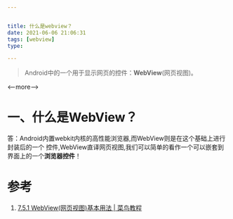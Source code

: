 ```yaml
---


title: 什么是webview？
date: 2021-06-06 21:06:31
tags: [webview]
type:

---
```


> Android中的一个用于显示网页的控件：**WebView**(网页视图)。


<--more-->


# 一、什么是WebView？

答：Android内置webkit内核的高性能浏览器,而WebView则是在这个基础上进行封装后的一个 控件,WebView直译网页视图,我们可以简单的看作一个可以嵌套到界面上的一个**浏览器控件**！


# 参考

1. [7.5.1 WebView(网页视图)基本用法 | 菜鸟教程](https://www.runoob.com/w3cnote/android-tutorial-webview.html)
